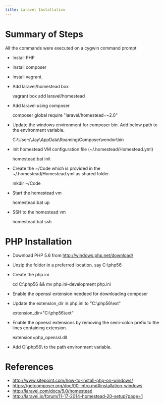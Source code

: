 ```yaml
---
title: Laravel Installation
---
```



# Summary of Steps

All the commands were executed on a cygwin command prompt

- Install PHP
- Install composer
- Install vagrant.
- Add laravel/homestead box

    vagrant box add laravel/homestead

- Add laravel using composer

    composer global require "laravel/homestead=~2.0"

- Update the windows environment for composer bin. Add below path to the environment variable.

    C:\Users\Jay\AppData\Roaming\Composer\vendor\bin

- Init homestead VM configuration file (~/.homestead/Homestead.yml)

    homestead.bat init

- Create the ~/Code which is provided in the ~/.homestead/Homestead.yml as shared folder.

    mkdir ~/Code
    
- Start the homestead vm

    homestead.bat up
    
- SSH to the homestead vm

    homestead.bat ssh

# PHP Installation

- Download PHP 5.6 from <http://windows.php.net/download/>
- Unzip the folder in a preferred location. say C:\php56
- Create the php.ini

    cd C:\php56 && mv php.ini-development php.ini

- Enable the openssl extension needeed for downloading composer
- Update the extension_dir in php.ini to "C:\php56\ext"

    extension_dir="C:\php56\ext"

- Enable the opnessl extensions by removing the semi-colon prefix to the lines
  containing extension. 

    extension=php_openssl.dll

- Add C:\php56\ to the path environment variable.

# References

- <http://www.sitepoint.com/how-to-install-php-on-windows/>
- <https://getcomposer.org/doc/00-intro.md#installation-windows>
- <http://laravel.com/docs/5.0/homestead>
- <http://laravel.io/forum/11-17-2014-homestead-20-setup?page=1>
